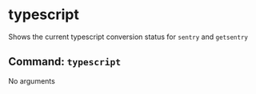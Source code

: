 # typescript

Shows the current typescript conversion status for `sentry` and `getsentry`

## Command: `typescript`

No arguments
